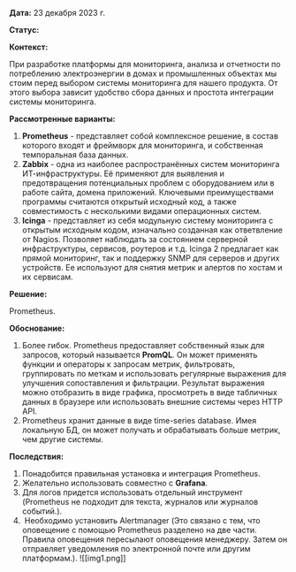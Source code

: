 **Дата:** 23 декабря 2023 г.

**Статус:**  

**Контекст:** 

При разработке платформы для мониторинга, анализа и отчетности по потреблению электроэнергии в домах и промышленных объектах мы стоим перед выбором системы мониторинга для нашего продукта. От этого выбора зависит удобство сбора данных и простота интеграции системы мониторинга.

**Рассмотренные варианты:**

1. **Prometheus** - представляет собой комплексное решение, в состав которого входят и фреймворк для мониторинга, и собственная темпоральная база данных.
2. **Zabbix** - одна из наиболее распространённых систем мониторинга ИТ-инфраструктуры. Её применяют для выявления и предотвращения потенциальных проблем с оборудованием или в работе сайта, домена приложений. Ключевыми преимуществами программы считаются открытый исходный код, а также совместимость с несколькими видами операционных систем. 
3. **Icinga** - представляет из себя модульную систему мониторинга с открытым исходным кодом, изначально созданная как ответвление от Nagios. Позволяет наблюдать за состоянием серверной инфраструктуры, сервисов, роутеров и т.д. Icinga 2 предлагает как прямой мониторинг, так и поддержку SNMP для серверов и других устройств. Ее используют для снятия метрик и алертов по хостам и их сервисам.

**Решение:**

Prometheus.

**Обоснование:**

1. Более гибок. Prometheus предоставляет собственный язык для запросов, который называется **PromQL**. Он может применять функции и операторы к запросам метрик, фильтровать, группировать по меткам и использовать регулярные выражения для улучшения сопоставления и фильтрации. Результат выражения можно отобразить в виде графика, просмотреть в виде табличных данных в браузере или использовать внешние системы через HTTP API.
2. Prometheus хранит данные в виде time-series database. Имея локальную БД, он может получать и обрабатывать больше метрик, чем другие системы.


**Последствия:**

1. Понадобится правильная установка и интеграция Prometheus.
2. Желательно использовать совместно с **Grafana**. 
3. Для логов придется использовать отдельный инструмент (Prometheus не подходит для текста, журналов или журналов событий.).
4.  Необходимо установить Alertmanager (Это связано с тем, что оповещение с помощью Prometheus разделено на две части. Правила оповещения пересылают оповещения менеджеру. Затем он отправляет уведомления по электронной почте или другим платформам.). ![[img1.png]]